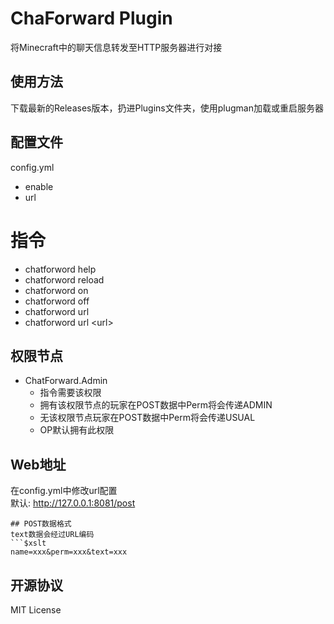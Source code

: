 # ChaForward Plugin  
将Minecraft中的聊天信息转发至HTTP服务器进行对接  
## 使用方法
下载最新的Releases版本，扔进Plugins文件夹，使用plugman加载或重启服务器  
## 配置文件
config.yml  
 - enable
 - url
# 指令
 - chatforword help
 - chatforword reload
 - chatforword on
 - chatforword off
 - chatforword url
 - chatforword url \<url\>
## 权限节点
 - ChatForward.Admin  
   - 指令需要该权限  
   - 拥有该权限节点的玩家在POST数据中Perm将会传递ADMIN  
   - 无该权限节点玩家在POST数据中Perm将会传递USUAL  
   - OP默认拥有此权限  
## Web地址
在config.yml中修改url配置  
默认: http://127.0.0.1:8081/post  
```
## POST数据格式
text数据会经过URL编码
```$xslt
name=xxx&perm=xxx&text=xxx
```
## 开源协议
MIT License